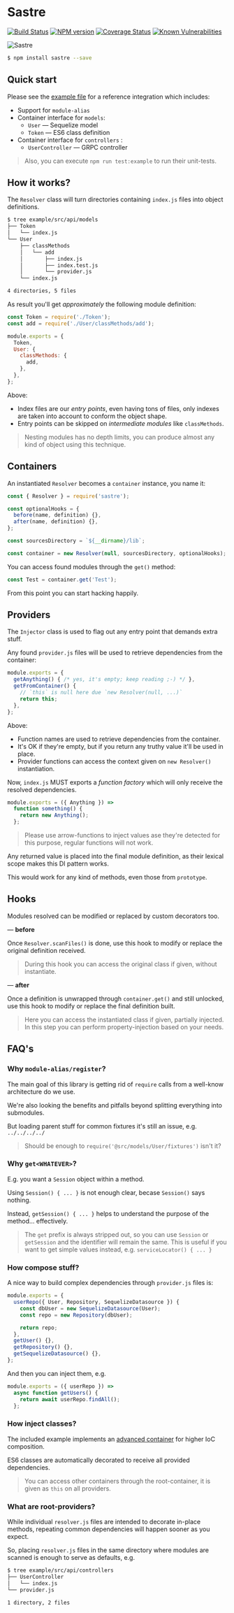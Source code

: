 # Sastre

[![Build Status](https://api.travis-ci.org/pateketrueke/sastre.svg?branch=master)](https://travis-ci.org/pateketrueke/sastre)
[![NPM version](https://badge.fury.io/js/sastre.svg)](http://badge.fury.io/js/sastre)
[![Coverage Status](https://codecov.io/github/pateketrueke/sastre/coverage.svg?branch=master)](https://codecov.io/github/pateketrueke/sastre)
[![Known Vulnerabilities](https://snyk.io/test/npm/sastre/badge.svg)](https://snyk.io/test/npm/sastre)

![Sastre](s_needle.png)

```bash
$ npm install sastre --save
```

## Quick start

Please see the [example file](example/index.js) for a reference integration which includes:

- Support for `module-alias`
- Container interface for `models`:
  - `User` &mdash; Sequelize model
  - `Token` &mdash; ES6 class definition
- Container interface for `controllers` :
  - `UserController` &mdash; GRPC controller

> Also, you can execute `npm run test:example` to run their unit-tests.

## How it works?

The `Resolver` class will turn directories containing `index.js` files into object definitions.

```bash
$ tree example/src/api/models
├── Token
│   └── index.js
└── User
    ├── classMethods
    │   └── add
    │       ├── index.js
    │       ├── index.test.js
    │       └── provider.js
    └── index.js

4 directories, 5 files
```

As result you'll get _approximately_ the following module definition:

```js
const Token = require('./Token');
const add = require('./User/classMethods/add');

module.exports = {
  Token,
  User: {
    classMethods: {
      add,
    },
  },
};
```

Above:

- Index files are our _entry points_, even having tons of files, only indexes are taken into account to conform the object shape.
- Entry points can be skipped on _intermediate modules_ like `classMethods`.

> Nesting modules has no depth limits, you can produce almost any kind of object using this technique.

## Containers

An instantiated `Resolver` becomes a `container` instance, you name it:

```js
const { Resolver } = require('sastre');

const optionalHooks = {
  before(name, definition) {},
  after(name, definition) {},
};

const sourcesDirectory = `${__dirname}/lib`;

const container = new Resolver(null, sourcesDirectory, optionalHooks);
```

You can access found modules through the `get()` method:

```js
const Test = container.get('Test');
```

From this point you can start hacking happily.

## Providers

The `Injector` class is used to flag out any entry point that demands extra stuff.

Any found `provider.js` files will be used to retrieve dependencies from the container:

```js
module.exports = {
  getAnything() { /* yes, it's empty; keep reading ;-) */ },
  getFromContainer() {
    // `this` is null here due `new Resolver(null, ...)`
    return this;
  },
};
```

Above:

- Function names are used to retrieve dependencies from the container.
- It's OK if they're empty, but if you return any truthy value it'll be used in place.
- Provider functions can access the context given on `new Resolver()` instantiation.

Now, `index.js` MUST exports a _function factory_ which will only receive the resolved dependencies.

```js
module.exports = ({ Anything }) =>
  function something() {
    return new Anything();
  };
```

> Please use arrow-functions to inject values ase they're detected for this purpose, regular functions will not work.

Any returned value is placed into the final module definition, as their lexical scope makes this DI pattern works.

This would work for any kind of methods, even those from `prototype`.

## Hooks

Modules resolved can be modified or replaced by custom decorators too.

&mdash; **before**

Once `Resolver.scanFiles()` is done, use this hook to modify or replace the original definition received.

> During this hook you can access the original class if given, without instantiate.

&mdash; **after**

Once a definition is unwrapped through `container.get()` and still unlocked, use this hook to modify or replace the final definition built.

> Here you can access the instantiated class if given, partially injected. In this step you can perform property-injection based on your needs.

## FAQ's

### Why `module-alias/register`?

The main goal of this library is getting rid of `require` calls from a well-know architecture do we use.

We're also looking the benefits and pitfalls beyond splitting everything into submodules.

But loading parent stuff for common fixtures it's still an issue, e.g. `../../../../`

> Should be enough to `require('@src/models/User/fixtures')` isn't it?

### Why `get<WHATEVER>`?

E.g. you want a `Session` object within a method.

Using `Session() { ... }` is not enough clear, becase `Session()` says nothing.

Instead, `getSession() { ... }` helps to understand the purpose of the method... effectively.

> The `get` prefix is always stripped out, so you can use `Session` or `getSession` and the identifier will remain the same. This is useful if you want to get simple values instead, e.g. `serviceLocator() { ... }`

### How compose stuff?

A nice way to build complex dependencies through `provider.js` files is:

```js
module.exports = {
  userRepo({ User, Repository, SequelizeDatasource }) {
    const dbUser = new SequelizeDatasource(User);
    const repo = new Repository(dbUser);

    return repo;
  },
  getUser() {},
  getRepository() {},
  getSequelizeDatasource() {},
};
```

And then you can inject them, e.g.

```js
module.exports = ({ userRepo }) =>
  async function getUsers() {
    return await userRepo.findAll();
  };
```

### How inject classes?

The included example implements an [advanced container](example/src/container/controllers.js) for higher IoC composition.

ES6 classes are automatically decorated to receive all provided dependencies.

> You can access other containers through the root-container, it is given as `this` on all providers.

### What are root-providers?

While individual `resolver.js` files are intended to decorate in-place methods, repeating common dependencies will happen sooner as you expect.

So, placing `resolver.js` files in the same directory where modules are scanned is enough to serve as defaults, e.g.

```bash
$ tree example/src/api/controllers
├── UserController
│   └── index.js
└── provider.js

1 directory, 2 files
```
